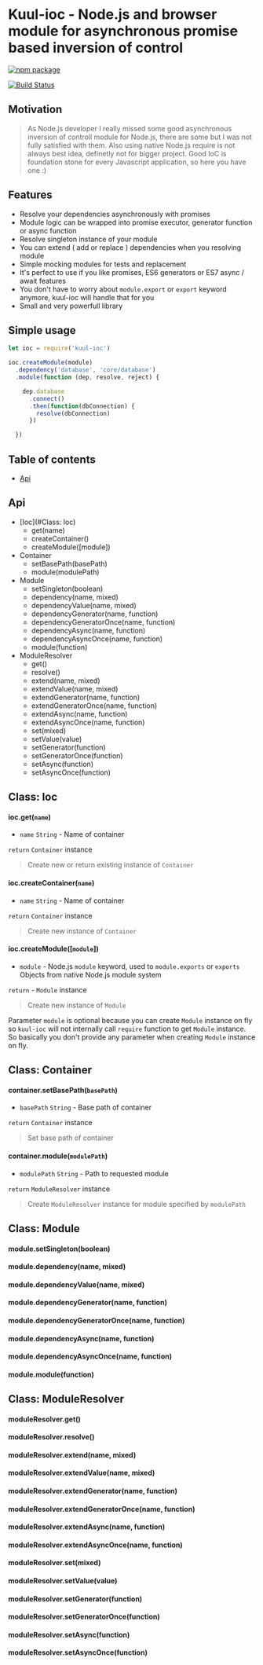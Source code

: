 # Kuul-ioc - Node.js and browser module for asynchronous promise based inversion of control
[![npm package](https://nodei.co/npm/kuul-ioc.png?downloads=true&downloadRank=true&stars=true)](https://nodei.co/npm/kuul-ioc/)

[![Build Status](https://travis-ci.org/kuul/ioc.svg?branch=master)](https://travis-ci.org/kuul/ioc)

## Motivation
>  As Node.js developer I really missed some good asynchronous inversion of controll module for Node.js, there are some but I was not fully satisfied with them. Also using native Node.js require is not always best idea, definetly not for bigger project. Good IoC is foundation stone for every Javascript application, so here you have one :)

## Features
* Resolve your dependencies asynchronously with promises
* Module logic can be wrapped into promise executor, generator function or async function
* Resolve singleton instance of your module
* You can extend ( add or replace ) dependencies when you resolving module
* Simple mocking modules for tests and replacement
* It's perfect to use if you like promises, ES6 generators or ES7 async / await features
* You don't have to worry about `module.export` or `export` keyword anymore, kuul-ioc will handle that for you
* Small and very powerfull library

## Simple usage
```javascript
let ioc = require('kuul-ioc')

ioc.createModule(module)
  .dependency('database', 'core/database')
  .module(function (dep, resolve, reject) {

    dep.database
      .connect()
      .then(function(dbConnection) {
        resolve(dbConnection)
      })

  })
```

## Table of contents
- [Api](#Api)



##  Api
* [Ioc](#Class: Ioc)
  * get(name)
  * createContainer()
  * createModule([module])
* Container
  * setBasePath(basePath)
  * module(modulePath)
* Module
  * setSingleton(boolean)
  * dependency(name, mixed)
  * dependencyValue(name, mixed)
  * dependencyGenerator(name, function)
  * dependencyGeneratorOnce(name, function)
  * dependencyAsync(name, function)
  * dependencyAsyncOnce(name, function)
  * module(function)
* ModuleResolver
  * get()
  * resolve()
  * extend(name, mixed)
  * extendValue(name, mixed)
  * extendGenerator(name, function)
  * extendGeneratorOnce(name, function)
  * extendAsync(name, function)
  * extendAsyncOnce(name, function)
  * set(mixed)
  * setValue(value)
  * setGenerator(function)
  * setGeneratorOnce(function)
  * setAsync(function)
  * setAsyncOnce(function)

## Class: Ioc

#### ioc.get(`name`)
  * `name` `String` - Name of container

`return` `Container` instance
> Create new or return existing instance of `Container`

#### ioc.createContainer(`name`)
  * `name` `String` - Name of container

`return` `Container` instance

> Create new instance of `Container`

#### ioc.createModule([`module`])
  * `module` - Node.js `module` keyword, used to `module.exports` or `exports` Objects from native Node.js module system

`return` - `Module` instance

> Create new instance of `Module`

Parameter `module` is optional because you can create `Module` instance on fly so `kuul-ioc` will not internally call `require` function to get `Module` instance. So basically you don't provide any parameter when creating `Module` instance on fly.

## Class: Container

#### container.setBasePath(`basePath`)
  * `basePath` `String` - Base path of container

`return` `Container` instance
> Set base path of container

#### container.module(`modulePath`)
  * `modulePath` `String` - Path to requested module

`return` `ModuleResolver` instance
> Create `ModuleResolver` instance for module specified by `modulePath`

## Class: Module
#### module.setSingleton(boolean)
#### module.dependency(name, mixed)
#### module.dependencyValue(name, mixed)
#### module.dependencyGenerator(name, function)
#### module.dependencyGeneratorOnce(name, function)
#### module.dependencyAsync(name, function)
#### module.dependencyAsyncOnce(name, function)
#### module.module(function)

## Class: ModuleResolver

#### moduleResolver.get()
#### moduleResolver.resolve()
#### moduleResolver.extend(name, mixed)
#### moduleResolver.extendValue(name, mixed)
#### moduleResolver.extendGenerator(name, function)
#### moduleResolver.extendGeneratorOnce(name, function)
#### moduleResolver.extendAsync(name, function)
#### moduleResolver.extendAsyncOnce(name, function)
#### moduleResolver.set(mixed)
#### moduleResolver.setValue(value)
#### moduleResolver.setGenerator(function)
#### moduleResolver.setGeneratorOnce(function)
#### moduleResolver.setAsync(function)
#### moduleResolver.setAsyncOnce(function)
